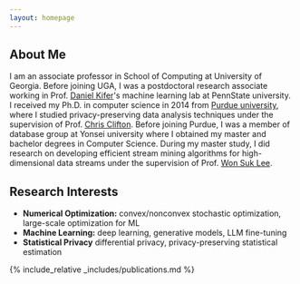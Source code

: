 ```yaml
---
layout: homepage
---
```


## About Me
I am an associate professor in School of Computing at University of Georgia. Before joining UGA, I was a postdoctoral research associate working in Prof. [Daniel Kifer](https://www.cse.psu.edu/~duk17)'s machine learning lab at PennState university. I received my Ph.D. in computer science in 2014 from [Purdue university](https://www.cs.purdue.edu), where I studied privacy-preserving data analysis techniques under the supervision of Prof. [Chris Clifton](https://www.cs.purdue.edu/homes/clifton). Before joining Purdue, I was a member of database group at Yonsei university where I obtained my master and bachelor degrees in Computer Science. During my master study, I did research on developing efficient stream mining algorithms for high-dimensional data streams under the supervision of Prof. [Won Suk Lee](https://database.yonsei.ac.kr). 

## Research Interests

- **Numerical Optimization:** convex/nonconvex stochastic optimization, large-scale optimization for ML
- **Machine Learning:** deep learning, generative models, LLM fine-tuning
- **Statistical Privacy** differential privacy, privacy-preserving statistical estimation

{% include_relative _includes/publications.md %}
